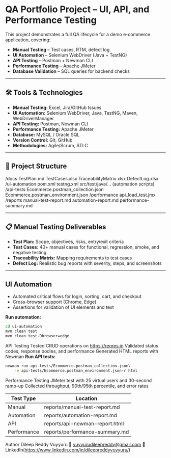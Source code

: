 # QA Portfolio Project – UI, API, and Performance Testing

This project demonstrates a full QA lifecycle for a demo e-commerce application, covering:

- **Manual Testing** – Test cases, RTM, defect log
- **UI Automation** – Selenium WebDriver (Java + TestNG)
- **API Testing** – Postman + Newman CLI
- **Performance Testing** – Apache JMeter
- **Database Validation** – SQL queries for backend checks

---

## 🛠 Tools & Technologies
- **Manual Testing:** Excel, Jira/GitHub Issues
- **UI Automation:** Selenium WebDriver, Java, TestNG, Maven, WebDriverManager
- **API Testing:** Postman, Newman CLI
- **Performance Testing:** Apache JMeter
- **Database:** MySQL / Oracle SQL
- **Version Control:** Git, GitHub
- **Methodologies:** Agile/Scrum, STLC

---

## 📂 Project Structure
/docs
TestPlan.md
TestCases.xlsx
TraceabilityMatrix.xlsx
DefectLog.xlsx
/ui-automation
pom.xml
testng.xml
src/test/java/... (automation scripts)
/api-tests
Ecommerce.postman_collection.json
Ecommerce.postman_environment.json
/performance
api_load_test.jmx
/reports
manual-test-report.md
automation-report.md
performance-summary.md

---

## 📋 Manual Testing Deliverables
- **Test Plan:** Scope, objectives, risks, entry/exit criteria
- **Test Cases:** 40+ manual cases for functional, regression, smoke, and negative testing
- **Traceability Matrix:** Mapping requirements to test cases
- **Defect Log:** Realistic bug reports with severity, steps, and screenshots

---

## UI Automation
- Automated critical flows for login, sorting, cart, and checkout
- Cross-browser support (Chrome, Edge)
- Assertions for validation of UI elements and text

**Run automation:**
```bash
cd ui-automation
mvn clean test
mvn clean test-Dbrowser=edge
```

API Testing
Tested CRUD operations on https://reqres.in
Validated status codes, response bodies, and performance
Generated HTML reports with Newman
**Run API tests:**
```bash
newman run api-tests/Ecommerce.postman_collection.json\
    -e api-tests/Ecommerce.postman_environment.json-r html
```

Performance Testing
JMeter test with 25 virtual users and 30-second ramp-up
Collected throughput, 90th/95th percentile, and error rates

| Test Type   | Location                       |
| ----------- | ------------------------------ |
| Manual      | reports/manual-test-report.md  |
| Automation  | reports/automation-report.md   |
| API         | reports/api-newman-report.html |
| Performance | reports/performance-summary.md |

Author
Dileep Reddy Vuyyuru
📧 vuyyurudileepreddy@gmail.com
🔗 LinkedIn(https://www.linkedin.com/in/dileepreddyvuyyuru/)
